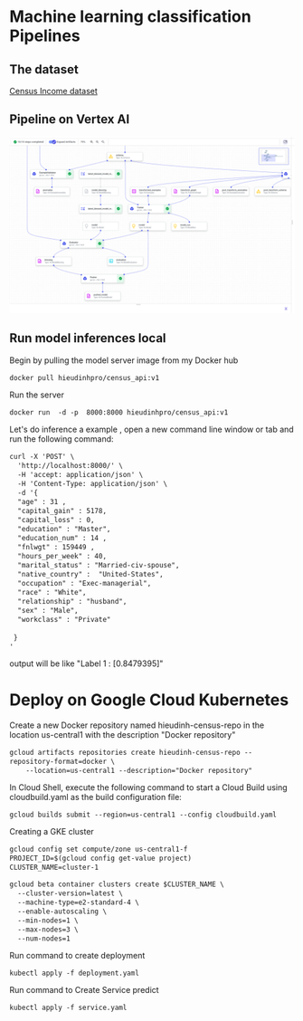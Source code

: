# Machine learning classification Pipelines 

## The dataset 


[Census Income dataset](https://archive.ics.uci.edu/ml/datasets/Adult)  


## Pipeline on Vertex AI


![GitHub Logo](images/ee.png)



## Run model inferences local

Begin by pulling the model server image from my Docker hub

```
docker pull hieudinhpro/census_api:v1

```
Run the server

```
docker run  -d -p  8000:8000 hieudinhpro/census_api:v1 

```

Let's do inference a example , open a new command line window or tab and run the following command:

```
curl -X 'POST' \
  'http://localhost:8000/' \
  -H 'accept: application/json' \
  -H 'Content-Type: application/json' \
  -d '{
  "age" : 31 ,
  "capital_gain" : 5178,
  "capital_loss" : 0,
  "education" : "Master",
  "education_num" : 14 ,
  "fnlwgt" : 159449 ,
  "hours_per_week" : 40,
  "marital_status" : "Married-civ-spouse",
  "native_country" :  "United-States",
  "occupation" : "Exec-managerial",
  "race" : "White",
  "relationship" : "husband",
  "sex" : "Male",
  "workclass" : "Private"
 
 } 
'
```
output will be like  "Label 1 : [0.8479395]"

# Deploy on Google Cloud Kubernetes

Create a new Docker repository named hieudinh-census-repo  in the location us-central1 with the description "Docker repository"

```
gcloud artifacts repositories create hieudinh-census-repo --repository-format=docker \
    --location=us-central1 --description="Docker repository"
```
 
In Cloud Shell, execute the following command to start a Cloud Build using cloudbuild.yaml as the build configuration file:

```
gcloud builds submit --region=us-central1 --config cloudbuild.yaml
```


Creating a GKE cluster
```
gcloud config set compute/zone us-central1-f
PROJECT_ID=$(gcloud config get-value project)
CLUSTER_NAME=cluster-1

```
```
gcloud beta container clusters create $CLUSTER_NAME \
  --cluster-version=latest \
  --machine-type=e2-standard-4 \
  --enable-autoscaling \
  --min-nodes=1 \
  --max-nodes=3 \
  --num-nodes=1 
  ```


 
Run command to create deployment
```
kubectl apply -f deployment.yaml
```

 
Run command to Create Service predict 

```
kubectl apply -f service.yaml

```
